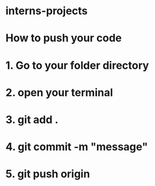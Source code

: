 # interns-projects

# How to push your code

# 1. Go to your folder directory

# 2. open your terminal

# 3. git add .

# 4. git commit -m "message"

# 5. git push origin <name of the branch>
